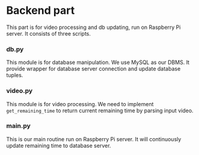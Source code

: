 # Backend part
This part is for video processing and db updating, run on Raspberry Pi server. It consists of three scripts.

### db.py
This module is for database manipulation. We use MySQL as our DBMS. It provide wrapper for database server connection and update database tuples.

### video.py
This module is for video processing. We need to implement `get_remaining_time` to return current remaining time by parsing input video.

### main.py
This is our main routine run on Raspberry Pi server. It will continuously update remaining time to database server.
